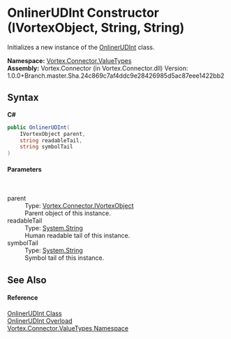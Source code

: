 # OnlinerUDInt Constructor (IVortexObject, String, String)
 

Initializes a new instance of the <a href="T_Vortex_Connector_ValueTypes_OnlinerUDInt.md">OnlinerUDInt</a> class.

**Namespace:**&nbsp;<a href="N_Vortex_Connector_ValueTypes.md">Vortex.Connector.ValueTypes</a><br />**Assembly:**&nbsp;Vortex.Connector (in Vortex.Connector.dll) Version: 1.0.0+Branch.master.Sha.24c869c7af4ddc9e28426985d5ac87eee1422bb2

## Syntax

**C#**<br />
``` C#
public OnlinerUDInt(
	IVortexObject parent,
	string readableTail,
	string symbolTail
)
```


#### Parameters
&nbsp;<dl><dt>parent</dt><dd>Type: <a href="T_Vortex_Connector_IVortexObject.md">Vortex.Connector.IVortexObject</a><br />Parent object of this instance.</dd><dt>readableTail</dt><dd>Type: <a href="https://docs.microsoft.com/dotnet/api/system.string" target="_blank">System.String</a><br />Human readable tail of this instance.</dd><dt>symbolTail</dt><dd>Type: <a href="https://docs.microsoft.com/dotnet/api/system.string" target="_blank">System.String</a><br />Symbol tail of this instance.</dd></dl>

## See Also


#### Reference
<a href="T_Vortex_Connector_ValueTypes_OnlinerUDInt.md">OnlinerUDInt Class</a><br /><a href="Overload_Vortex_Connector_ValueTypes_OnlinerUDInt__ctor.md">OnlinerUDInt Overload</a><br /><a href="N_Vortex_Connector_ValueTypes.md">Vortex.Connector.ValueTypes Namespace</a><br />